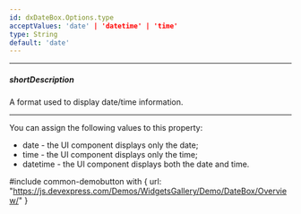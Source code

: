 ```yaml
---
id: dxDateBox.Options.type
acceptValues: 'date' | 'datetime' | 'time'
type: String
default: 'date'
---
```

---
##### shortDescription
A format used to display date/time information.

---
You can assign the following values to this property:

- date - the UI component displays only the date;
- time - the UI component displays only the time;
- datetime - the UI component displays both the date and time.

#include common-demobutton with {
    url: "https://js.devexpress.com/Demos/WidgetsGallery/Demo/DateBox/Overview/"
}
